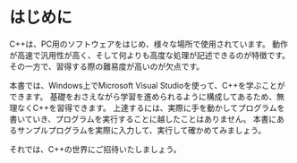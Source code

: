 # はじめに

C++は、PC用のソフトウェアをはじめ、様々な場所で使用されています。
動作が高速で汎用性が高く、そして何よりも高度な処理が記述できるのが特徴です。
その一方で、習得する際の難易度が高いのが欠点です。

本書では、Windows上でMicrosoft Visual Studioを使って、C++を学ぶことができます。
基礎をおさえながら学習を進められるように構成してあるため、無理なくC++を習得できます。
上達するには、実際に手を動かしてプログラムを書いていき、プログラムを実行することに越したことはありません。
本書にあるサンプルプログラムを実際に入力して、実行して確かめてみましょう。

それでは、C++の世界にご招待いたしましょう。
